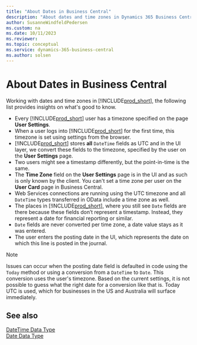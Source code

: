 ```yaml
---
title: "About Dates in Business Central"
description: "About dates and time zones in Dynamics 365 Business Central"
author: SusanneWindfeldPedersen
ms.custom: na
ms.date: 10/11/2023
ms.reviewer: 
ms.topic: conceptual
ms.service: dynamics-365-business-central
ms.author: solsen
---
```


# About Dates in Business Central

Working with dates and time zones in [!INCLUDE[prod_short](../includes/prod_short.md)], the following list provides insights on what's good to know.

- Every [!INCLUDE[prod_short](../includes/prod_short.md)] user has a timezone specified on the page **User Settings**.
- When a user logs into [!INCLUDE[prod_short](../includes/prod_short.md)] for the first time, this timezone is set using settings from the browser.
- [!INCLUDE[prod_short](../includes/prod_short.md)] stores **all** `DateTime` fields as UTC and in the UI layer, we convert these fields to the timezone, specified by the user on the **User Settings** page.
- Two users might see a timestamp differently, but the point-in-time is the same.
- The **Time Zone** field on the **User Settings** page is in the UI and as such is only known by the client. You can't set a time zone per user on the **User Card** page in Business Central.
- Web Services connections are running using the UTC timezone and all `DateTime` types transferred in OData include a time zone as well. 
- The places in [!INCLUDE[prod_short](../includes/prod_short.md)], where you still see `Date` fields are there because these fields don’t represent a timestamp. Instead, they represent a date for financial reporting or similar.
- `Date` fields are never converted per time zone, a date value stays as it was entered.
- The user enters the posting date in the UI, which represents the date on which this line is posted in the journal.

> [!NOTE]  
> Issues can occur when the posting date field is defaulted in code using the `Today` method or using a conversion from a `DateTime` to `Date`. This conversion uses the user's timezone. Based on the current settings, it is not possible to guess what the right date for a conversion like that is. Today UTC is used, which for businesses in the US and Australia will surface immediately.

## See also

[DateTime Data Type](methods-auto/datetime/datetime-data-type.md)  
[Date Data Type](methods-auto/date/date-data-type.md)
